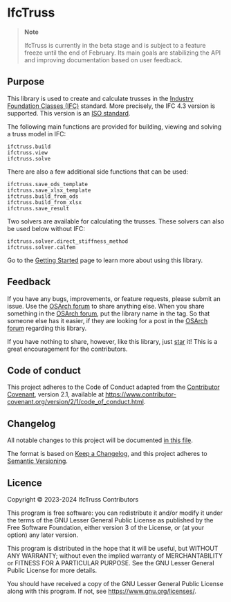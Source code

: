 # IfcTruss

<!-- WARNING: THIS FILE WAS AUTOGENERATED! DO NOT EDIT! -->

<div>

> **Note**
>
> IfcTruss is currently in the beta stage and is subject to a feature
> freeze until the end of February. Its main goals are stabilizing the
> API and improving documentation based on user feedback.

</div>

## Purpose

This library is used to create and calculate trusses in the [Industry
Foundation Classes
(IFC)](https://www.buildingsmart.org/standards/bsi-standards/industry-foundation-classes/)
standard. More precisely, the IFC 4.3 version is supported. This version
is an [ISO
standard](https://www.buildingsmart.org/ifc-4-3-approved-as-a-final-standard/).

The following main functions are provided for building, viewing and
solving a truss model in IFC:

    ifctruss.build
    ifctruss.view
    ifctruss.solve

There are also a few additional side functions that can be used:

    ifctruss.save_ods_template
    ifctruss.save_xlsx_template
    ifctruss.build_from_ods
    ifctruss.build_from_xlsx
    ifctruss.save_result

Two solvers are available for calculating the trusses. These solvers can
also be used below without IFC:

    ifctruss.solver.direct_stiffness_method
    ifctruss.solver.calfem

Go to the [Getting
Started](https://ifctruss.github.io/IfcTruss/00_General/getting_started.html)
page to learn more about using this library.

## Feedback

If you have any bugs, improvements, or feature requests, please submit
an issue. Use the [OSArch forum](https://community.osarch.org/) to share
anything else. When you share something in the [OSArch
forum](https://community.osarch.org/), put the library name in the tag.
So that someone else has it easier, if they are looking for a post in
the [OSArch forum](https://community.osarch.org/) regarding this
library.

If you have nothing to share, however, like this library, just
[star](https://docs.github.com/en/get-started/exploring-projects-on-github/saving-repositories-with-stars)
it! This is a great encouragement for the contributors.

## Code of conduct

This project adheres to the Code of Conduct adapted from the
[Contributor Covenant](https://www.contributor-covenant.org), version
2.1, available at
<https://www.contributor-covenant.org/version/2/1/code_of_conduct.html>.

## Changelog

All notable changes to this project will be documented [in this
file](https://ifctruss.github.io/IfcTruss/04_History_and_Changelog/changelog.html).

The format is based on [Keep a
Changelog](https://keepachangelog.com/en/1.0.0/), and this project
adheres to [Semantic Versioning](https://semver.org/spec/v2.0.0.html).

## Licence

Copyright © 2023-2024 IfcTruss Contributors

This program is free software: you can redistribute it and/or modify it
under the terms of the GNU Lesser General Public License as published by
the Free Software Foundation, either version 3 of the License, or (at
your option) any later version.

This program is distributed in the hope that it will be useful, but
WITHOUT ANY WARRANTY; without even the implied warranty of
MERCHANTABILITY or FITNESS FOR A PARTICULAR PURPOSE. See the GNU Lesser
General Public License for more details.

You should have received a copy of the GNU Lesser General Public License
along with this program. If not, see <https://www.gnu.org/licenses/>.
